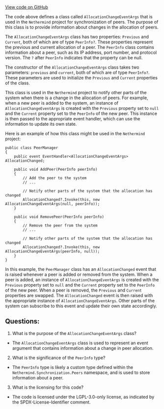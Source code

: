 [View code on GitHub](https://github.com/NethermindEth/nethermind/src/Nethermind/Nethermind.Synchronization/SyncPeerEventArgs.cs)

The code above defines a class called `AllocationChangeEventArgs` that is used in the `Nethermind` project for synchronization of peers. The purpose of this class is to provide information about changes in the allocation of peers. 

The `AllocationChangeEventArgs` class has two properties: `Previous` and `Current`, both of which are of type `PeerInfo?`. These properties represent the previous and current allocation of a peer. The `PeerInfo` class contains information about a peer, such as its IP address, port number, and protocol version. The `?` after `PeerInfo` indicates that the property can be null.

The constructor of the `AllocationChangeEventArgs` class takes two parameters: `previous` and `current`, both of which are of type `PeerInfo?`. These parameters are used to initialize the `Previous` and `Current` properties of the class.

This class is used in the `Nethermind` project to notify other parts of the system when there is a change in the allocation of peers. For example, when a new peer is added to the system, an instance of `AllocationChangeEventArgs` is created with the `Previous` property set to `null` and the `Current` property set to the `PeerInfo` of the new peer. This instance is then passed to the appropriate event handler, which can use the information to update its own state.

Here is an example of how this class might be used in the `Nethermind` project:

```
public class PeerManager
{
    public event EventHandler<AllocationChangeEventArgs> AllocationChanged;

    public void AddPeer(PeerInfo peerInfo)
    {
        // Add the peer to the system
        // ...

        // Notify other parts of the system that the allocation has changed
        AllocationChanged?.Invoke(this, new AllocationChangeEventArgs(null, peerInfo));
    }

    public void RemovePeer(PeerInfo peerInfo)
    {
        // Remove the peer from the system
        // ...

        // Notify other parts of the system that the allocation has changed
        AllocationChanged?.Invoke(this, new AllocationChangeEventArgs(peerInfo, null));
    }
}
```

In this example, the `PeerManager` class has an `AllocationChanged` event that is raised whenever a peer is added or removed from the system. When a peer is added, an instance of `AllocationChangeEventArgs` is created with the `Previous` property set to `null` and the `Current` property set to the `PeerInfo` of the new peer. When a peer is removed, the `Previous` and `Current` properties are swapped. The `AllocationChanged` event is then raised with the appropriate instance of `AllocationChangeEventArgs`. Other parts of the system can subscribe to this event and update their own state accordingly.
## Questions: 
 1. What is the purpose of the `AllocationChangeEventArgs` class?
- The `AllocationChangeEventArgs` class is used to represent an event argument that contains information about a change in peer allocation.

2. What is the significance of the `PeerInfo` type?
- The `PeerInfo` type is likely a custom type defined within the `Nethermind.Synchronization.Peers` namespace, and is used to store information about a peer.

3. What is the licensing for this code?
- The code is licensed under the LGPL-3.0-only license, as indicated by the SPDX-License-Identifier comment.